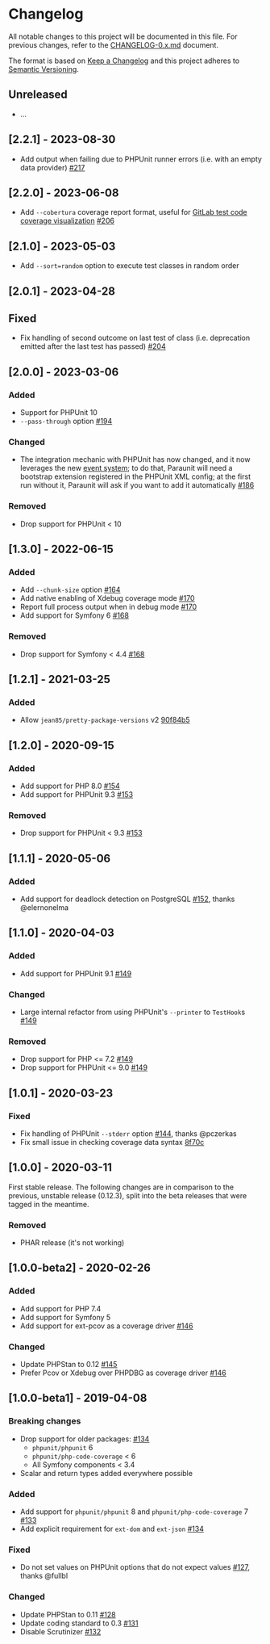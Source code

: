 # Changelog
All notable changes to this project will be documented in this file. For previous changes, refer to the [CHANGELOG-0.x.md](https://github.com/facile-it/paraunit/blob/0.12.x/CHANGELOG-0.x.md) document.

The format is based on [Keep a Changelog](http://keepachangelog.com/en/1.0.0/)
and this project adheres to [Semantic Versioning](http://semver.org/spec/v2.0.0.html).

## Unreleased
 * ...

## [2.2.1] - 2023-08-30
 * Add output when failing due to PHPUnit runner errors (i.e. with an empty data provider) [#217](https://github.com/facile-it/paraunit/pull/217)

## [2.2.0] - 2023-06-08
 * Add `--cobertura` coverage report format, useful for [GitLab test code coverage visualization](https://docs.gitlab.com/ee/ci/testing/test_coverage_visualization.html#php-example) [#206](https://github.com/facile-it/paraunit/pull/206)

## [2.1.0] - 2023-05-03
 * Add `--sort=random` option to execute test classes in random order

## [2.0.1] - 2023-04-28
## Fixed
 * Fix handling of second outcome on last test of class (i.e. deprecation emitted after the last test has passed) [#204](https://github.com/facile-it/paraunit/pull/204)

## [2.0.0] - 2023-03-06
### Added
 * Support for PHPUnit 10
 * `--pass-through` option [#194](https://github.com/facile-it/paraunit/pull/194)
### Changed
 * The integration mechanic with PHPUnit has now changed, and it now leverages the new [event system](https://github.com/sebastianbergmann/phpunit/issues/4676); to do that, Paraunit will need a bootstrap extension registered in the PHPUnit XML config; at the first run without it, Paraunit will ask if you want to add it automatically [#186](https://github.com/facile-it/paraunit/pull/186)
### Removed
 * Drop support for PHPUnit < 10 

## [1.3.0] - 2022-06-15
### Added
 * Add `--chunk-size` option [#164](https://github.com/facile-it/paraunit/pull/164)
 * Add native enabling of Xdebug coverage mode [#170](https://github.com/facile-it/paraunit/pull/170)
 * Report full process output when in debug mode [#170](https://github.com/facile-it/paraunit/pull/170)
 * Add support for Symfony 6 [#168](https://github.com/facile-it/paraunit/pull/168)
### Removed
 * Drop support for Symfony < 4.4 [#168](https://github.com/facile-it/paraunit/pull/168)

## [1.2.1] - 2021-03-25
### Added
 * Allow `jean85/pretty-package-versions` v2 [90f84b5](https://github.com/facile-it/paraunit/commit/90f84b545323053833834ea6d1b2641bd2d810f0)

## [1.2.0] - 2020-09-15
### Added
 * Add support for PHP 8.0 [#154](https://github.com/facile-it/paraunit/pull/154)
 * Add support for PHPUnit 9.3 [#153](https://github.com/facile-it/paraunit/pull/153)
### Removed
 * Drop support for PHPUnit < 9.3 [#153](https://github.com/facile-it/paraunit/pull/153)

## [1.1.1] - 2020-05-06
### Added
 * Add support for deadlock detection on PostgreSQL [#152](https://github.com/facile-it/paraunit/pull/152), thanks @elernonelma

## [1.1.0] - 2020-04-03
### Added
 * Add support for PHPUnit 9.1 [#149](https://github.com/facile-it/paraunit/pull/149)
### Changed
 * Large internal refactor from using PHPUnit's `--printer` to `TestHook`s [#149](https://github.com/facile-it/paraunit/pull/149)
### Removed
 * Drop support for PHP <= 7.2 [#149](https://github.com/facile-it/paraunit/pull/149)
 * Drop support for PHPUnit <= 9.0 [#149](https://github.com/facile-it/paraunit/pull/149)

## [1.0.1] - 2020-03-23
### Fixed
 * Fix handling of PHPUnit `--stderr` option [#144](https://github.com/facile-it/paraunit/pull/144), thanks @pczerkas
 * Fix small issue in checking coverage data syntax [8f70c](https://github.com/facile-it/paraunit/commit/8f70c479adf266ccec59103b20895c02ac7ef4c3)

## [1.0.0] - 2020-03-11
First stable release. The following changes are in comparison to the previous, unstable release (0.12.3), split into the beta releases that were tagged in the meantime.
### Removed
 * PHAR release (it's not working)

## [1.0.0-beta2] - 2020-02-26
### Added
 * Add support for PHP 7.4
 * Add support for Symfony 5
 * Add support for ext-pcov as a coverage driver [#146](https://github.com/facile-it/paraunit/pull/146)

### Changed
 * Update PHPStan to 0.12 [#145](https://github.com/facile-it/paraunit/pull/145)
 * Prefer Pcov or Xdebug over PHPDBG as coverage driver [#146](https://github.com/facile-it/paraunit/pull/146)

## [1.0.0-beta1] - 2019-04-08
### Breaking changes
 * Drop support for older packages: [#134](https://github.com/facile-it/paraunit/pull/134)
   * `phpunit/phpunit` 6
   * `phpunit/php-code-coverage` < 6
   * All Symfony components < 3.4
 * Scalar and return types added everywhere possible

### Added
 * Add support for `phpunit/phpunit` 8 and `phpunit/php-code-coverage` 7 [#133](https://github.com/facile-it/paraunit/pull/133)
 * Add explicit requirement for `ext-dom` and `ext-json` [#134](https://github.com/facile-it/paraunit/pull/134)

### Fixed
 * Do not set values on PHPUnit options that do not expect values [#127](https://github.com/facile-it/paraunit/pull/127), thanks @fullbl

### Changed
 * Update PHPStan to 0.11 [#128](https://github.com/facile-it/paraunit/pull/128)
 * Update coding standard to 0.3 [#131](https://github.com/facile-it/paraunit/pull/131)
 * Disable Scrutinizer [#132](https://github.com/facile-it/paraunit/pull/132)
